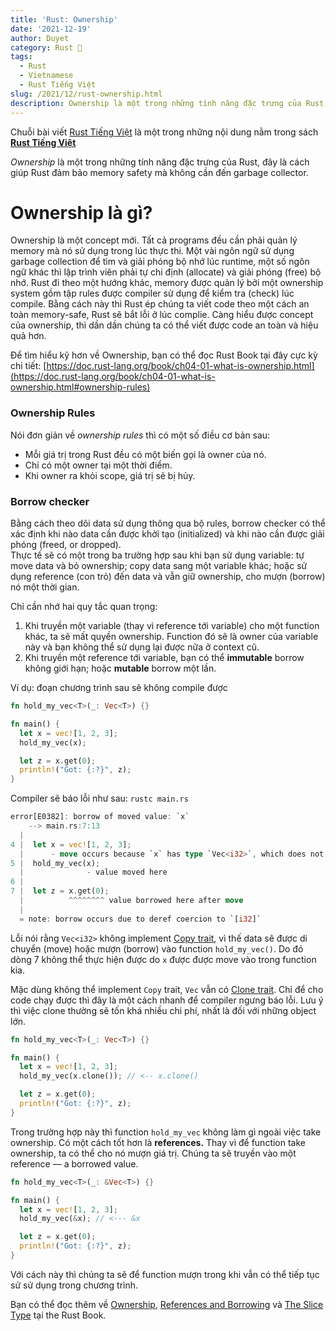 ```yaml
---
title: 'Rust: Ownership'
date: '2021-12-19'
author: Duyet
category: Rust 🦀
tags:
  - Rust
  - Vietnamese
  - Rust Tiếng Việt
slug: /2021/12/rust-ownership.html
description: Ownership là một trong những tính năng đặc trưng của Rust, đây là cách giúp Rust đảm bảo memory safety mà không cần đến garbage collector.
---
```


<div class="noti">Chuỗi bài viết <a href="/tag/rust-tiếng-việt/">Rust Tiếng Việt</a> là một trong những nội dung nằm trong sách <a href="https://rust-tieng-viet.github.io/?utm_source=blog.duyet.net&utm_medium=post&utm_campaign=launch_rust_tieng_viet" target="_blank"><strong>Rust Tiếng Việt</strong></a></div>

_Ownership_ là một trong những tính năng đặc trưng của Rust, đây là cách giúp Rust đảm bảo memory safety mà không cần đến garbage collector.

# Ownership là gì?

Ownership là một concept mới. Tất cả programs đều cần phải quản lý
memory mà nó sử dụng trong lúc thực thi. Một vài ngôn ngữ sử dụng
garbage collection để tìm và giải phóng bộ nhớ lúc runtime, một số
ngôn ngữ khác thì lập trình viên phải tự chi định (allocate) và giải
phóng (free) bộ nhớ. Rust đi theo một hướng khác, memory được quản lý
bởi một ownership system gồm tập rules được compiler sử dụng để kiểm
tra (check) lúc compile. Bằng cách này thì Rust ép chúng ta viết code theo một
cách an toàn memory-safe, Rust sẽ bắt lỗi ở lúc complie.
Càng hiểu được concept của ownership, thì dần
dần chúng ta có thể viết được code an toàn và hiệu quả hơn.

Để tìm hiểu kỹ hơn về Ownership, bạn có thể đọc Rust Book tại
đây cực kỳ chi tiết:
[https://doc.rust-lang.org/book/ch04-01-what-is-ownership.html](https://doc.rust-lang.org/book/ch04-01-what-is-ownership.html#ownership-rules)

### Ownership Rules

Nói đơn giản về _ownership rules_ thì có một số điều cơ bản sau:

- Mỗi giá trị trong Rust đều có một biến gọi là owner của nó.
- Chỉ có một owner tại một thời điểm.
- Khi owner ra khỏi scope, giá trị sẽ bị hủy.

### Borrow checker

Bằng cách theo dõi data sử dụng thông qua bộ rules,
borrow checker có thể xác định khi nào data cần được khởi tạo
(initialized) và khi nào cần được giải phóng (freed, or dropped).  
Thực tế sẽ có một trong ba trường hợp sau khi bạn sử dụng variable:
tự move data và bỏ ownership; copy data sang một variable khác;
hoặc sử dụng reference (con trỏ) đến data và vẫn giữ ownership,
cho mượn (borrow) nó một thời gian.

Chỉ cần nhớ hai quy tắc quan trọng:

1. Khi truyền một variable (thay vì reference tới variable) cho một function khác, ta sẽ mất quyền ownership. Function đó sẽ là owner của variable này và bạn không thể sử dụng lại được nữa ở context cũ.
2. Khi truyền một reference tới variable, bạn có thể **immutable** borrow không giới hạn; hoặc **mutable** borrow một lần.

Ví dụ: đoạn chương trình sau sẽ không compile được

```rust
fn hold_my_vec<T>(_: Vec<T>) {}

fn main() {
  let x = vec![1, 2, 3];
  hold_my_vec(x);

  let z = x.get(0);
  println!("Got: {:?}", z);
}
```

Compiler sẽ báo lỗi như sau: `rustc main.rs`

```rust
error[E0382]: borrow of moved value: `x`
    --> main.rs:7:13
  |
4 |  let x = vec![1, 2, 3];
  |      - move occurs because `x` has type `Vec<i32>`, which does not implement the `Copy` trait
5 |  hold_my_vec(x);
  |              - value moved here
6 |
7 |  let z = x.get(0);
  |          ^^^^^^^^ value borrowed here after move
  |
  = note: borrow occurs due to deref coercion to `[i32]`
```

Lỗi nói rằng `Vec<i32>` không implement
[Copy trait](https://doc.rust-lang.org/std/marker/trait.Copy.html),
vì thế data sẽ được di chuyển (move) hoặc mượn (borrow) vào function
`hold_my_vec()`. Do đó dòng 7 không thể thực hiện được do `x` được
được move vào trong function kia.

Mặc dùng không thể implement `Copy` trait, `Vec` vẫn có
[Clone trait](https://doc.rust-lang.org/core/clone/trait.Clone.html).
Chỉ để cho code chạy được thì đây là một cách nhanh để compiler ngưng báo lỗi.
Lưu ý thì việc clone thường sẽ tốn khá nhiều chi phí, nhất là đối với những object lớn.

```rust
fn hold_my_vec<T>(_: Vec<T>) {}

fn main() {
  let x = vec![1, 2, 3];
  hold_my_vec(x.clone()); // <-- x.clone()

  let z = x.get(0);
  println!("Got: {:?}", z);
}
```

Trong trường hợp này thì function `hold_my_vec` không làm gì ngoài
việc take ownership. Có một cách tốt hơn là **references.** Thay vì
để function take ownership, ta có thể cho nó mượn giá trị.
Chúng ta sẽ truyền vào một reference — a borrowed value.

```rust
fn hold_my_vec<T>(_: &Vec<T>) {}

fn main() {
  let x = vec![1, 2, 3];
  hold_my_vec(&x); // <--- &x

  let z = x.get(0);
  println!("Got: {:?}", z);
}
```

Với cách này thì chúng ta sẽ để function mượn trong khi
vẫn có thể tiếp tục sử sử dụng trong chương trình.

Bạn có thể đọc thêm về [Ownership](https://doc.rust-lang.org/book/ch04-01-what-is-ownership.html),
[References and Borrowing](https://doc.rust-lang.org/book/ch04-02-references-and-borrowing.html#references-and-borrowing) và
[The Slice Type](https://doc.rust-lang.org/book/ch04-03-slices.html#the-slice-type) tại the Rust Book.
